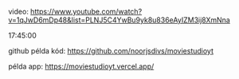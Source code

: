 video:
https://www.youtube.com/watch?v=1qJwD6mDp48&list=PLNJ5C4YwBu9yk8u836eAyIZM3ij8XmNna

17:45:00

github példa kód:
https://github.com/noorjsdivs/moviestudioyt

példa app:
https://moviestudioyt.vercel.app/